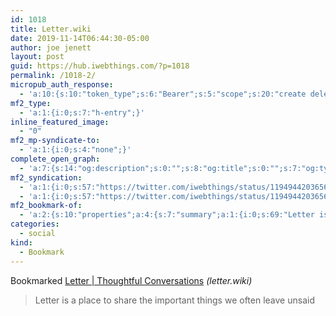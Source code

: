 ```yaml
---
id: 1018
title: Letter.wiki
date: 2019-11-14T06:44:30-05:00
author: joe jenett
layout: post
guid: https://hub.iwebthings.com/?p=1018
permalink: /1018-2/
micropub_auth_response:
  - 'a:10:{s:10:"token_type";s:6:"Bearer";s:5:"scope";s:20:"create delete update";s:2:"me";s:27:"https://hub.iwebthings.com/";s:9:"issued_by";s:54:"https://hub.iwebthings.com/wp-json/indieauth/1.0/token";s:9:"client_id";s:20:"https://omnibear.com";s:11:"client_name";s:8:"Omnibear";s:11:"client_icon";s:29:"https://omnibear.com/logo.svg";s:9:"issued_at";i:1573575185;s:4:"user";i:1;s:13:"last_accessed";i:1573731533;}'
mf2_type:
  - 'a:1:{i:0;s:7:"h-entry";}'
inline_featured_image:
  - "0"
mf2_mp-syndicate-to:
  - 'a:1:{i:0;s:4:"none";}'
complete_open_graph:
  - 'a:7:{s:14:"og:description";s:0:"";s:8:"og:title";s:0:"";s:7:"og:type";s:0:"";s:12:"twitter:card";s:7:"summary";s:15:"twitter:creator";s:0:"";s:19:"twitter:description";s:0:"";s:8:"og:image";s:0:"";}'
mf2_syndication:
  - 'a:1:{i:0;s:57:"https://twitter.com/iwebthings/status/1194944203656183809";}'
  - 'a:1:{i:0;s:57:"https://twitter.com/iwebthings/status/1194944203656183809";}'
mf2_bookmark-of:
  - 'a:2:{s:10:"properties";a:4:{s:7:"summary";a:1:{i:0;s:69:"Letter is a place to share the important things we often leave unsaid";}s:4:"name";a:1:{i:0;s:33:"Letter | Thoughtful Conversations";}s:3:"url";a:1:{i:0;s:18:"http://letter.wiki";}s:11:"publication";a:1:{i:0;s:11:"letter.wiki";}}s:4:"type";s:4:"cite";}'
categories:
  - social
kind:
  - Bookmark
---
```

Bookmarked [Letter \| Thoughtful Conversations](http://letter.wiki) _(letter.wiki)_

> Letter is a place to share the important things we often leave unsaid

